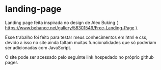 # landing-page
Landing page feita inspirada no design de Alex Buking ( https://www.behance.net/gallery/58301549/Free-Landing-Page ).

Esse trabalho foi feito para testar meus conhecimentos em html e css, devido a isso no site ainda faltam muitas funcionalidades que só poderiam ser adicionadas com JavaScript.

O site pode ser acessado pelo seguinte link hospedado no próprio github pages
